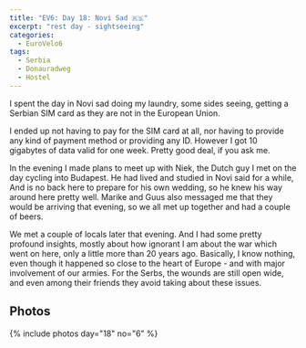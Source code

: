 ```yaml
---
title: "EV6: Day 18: Novi Sad 🇷🇸"
excerpt: "rest day - sightseeing"
categories:
  - EuroVelo6
tags:
  - Serbia
  - Donauradweg
  - Hostel
---
```

I spent the day in Novi sad doing my laundry, some sides seeing, getting a Serbian SIM card as they are not in the European Union.

I ended up not having to pay for the SIM card at all, nor having to provide any kind of payment method or providing any ID. However I got 10 gigabytes of data valid for one week. Pretty good deal, if you ask me.

In the evening I made plans to meet up with Niek, the Dutch guy I met on the day cycling into Budapest. He had lived and studied in Novi said for a while, And is no back here to prepare for his own wedding, so he knew his way around here pretty well.
Marike and Guus also messaged me that they would be arriving that evening, so we all met up together and had a couple of beers.

We met a couple of locals later that evening. And I had some pretty profound insights, mostly about how ignorant I am about the war which went on here, only a little more than 20 years ago. Basically, I know nothing, even though it happened so close to the heart of Europe - and with major involvement of our armies. For the Serbs, the wounds are still open wide, and even among their friends they avoid taking about these issues.

## Photos

{% include photos day="18" no="6" %}
